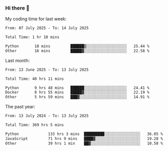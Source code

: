 ### Hi there 👋

My coding time for last week:

<!--START_SECTION:week-->

```txt
From: 07 July 2025 - To: 14 July 2025

Total Time: 1 hr 10 mins

Python       18 mins         ██████▒░░░░░░░░░░░░░░░░░░   25.44 %
Other        16 mins         █████▓░░░░░░░░░░░░░░░░░░░   22.58 %
```

<!--END_SECTION:week-->

Last month:

<!--START_SECTION:month-->

```txt
From: 13 June 2025 - To: 13 July 2025

Total Time: 40 hrs 11 mins

Python       9 hrs 48 mins   ██████░░░░░░░░░░░░░░░░░░░   24.41 %
Docker       8 hrs 55 mins   █████▓░░░░░░░░░░░░░░░░░░░   22.19 %
Other        5 hrs 59 mins   ███▓░░░░░░░░░░░░░░░░░░░░░   14.91 %
```

<!--END_SECTION:month-->

The past year:

<!--START_SECTION:year-->

```txt
From: 13 July 2024 - To: 13 July 2025

Total Time: 369 hrs 5 mins

Python             133 hrs 3 mins  █████████░░░░░░░░░░░░░░░░   36.05 %
JavaScript         71 hrs 9 mins   ████▓░░░░░░░░░░░░░░░░░░░░   19.28 %
Other              39 hrs 1 min    ██▓░░░░░░░░░░░░░░░░░░░░░░   10.58 %
```

<!--END_SECTION:year-->
